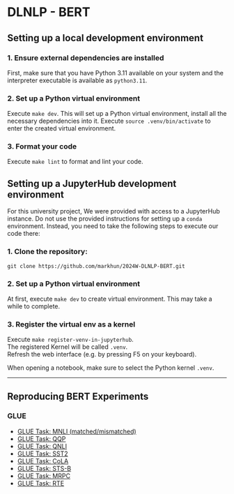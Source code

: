 # DLNLP - BERT

## Setting up a local development environment

### 1. Ensure external dependencies are installed

First, make sure that you have Python 3.11 available on your system and the interpreter executable is available as `python3.11`.

### 2. Set up a Python virtual environment

Execute `make dev`. This will set up a Python virtual environment, install all the necessary dependencies into it.
Execute `source .venv/bin/activate` to enter the created virtual environment.

### 3. Format your code

Execute `make lint` to format and lint your code.

## Setting up a JupyterHub development environment

For this university project, We were provided with access to a JupyterHub instance. 
Do not use the provided instructions for setting up a `conda` environment. Instead, you need to take the following steps to execute our code there:

### 1. Clone the repository:

`git clone https://github.com/markhun/2024W-DLNLP-BERT.git`

### 2. Set up a Python virtual environment

At first, execute `make dev` to create virtual environment.
This may take a while to complete.

### 3. Register the virtual env as a kernel 

Execute `make register-venv-in-jupyterhub`.  
The registered Kernel will be called `.venv`.  
Refresh the web interface (e.g. by pressing F5 on your keyboard).

When opening a notebook, make sure to select the Python kernel `.venv`.

---

## Reproducing BERT Experiments

### GLUE

- [GLUE Task: MNLI (matched/mismatched)](./BERT-finetuning-GLUE-MNLI.ipynb)
- [GLUE Task: QQP](./BERT-finetuning-GLUE-QQP.ipynb)
- [GLUE Task: QNLI](./BERT-finetuning-GLUE-QNLI.ipynb)
- [GLUE Task: SST2](./BERT-finetuning-GLUE-SST2.ipynb)
- [GLUE Task: CoLA](./BERT-finetuning-GLUE-CoLA.ipynb)
- [GLUE Task: STS-B](./BERT-finetuning-GLUE-STSB.ipynb)
- [GLUE Task: MRPC](./BERT-finetuning-GLUE-MRPC.ipynb)
- [GLUE Task: RTE](./BERT-finetuning-GLUE-RTE.ipynb)